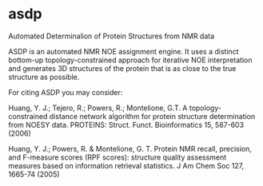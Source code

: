# asdp
Automated Determinalion of Protein Structures from NMR data

ASDP is an automated NMR NOE assignment engine. It uses a distinct bottom-up topology-constrained approach for iterative NOE interpretation and generates 3D structures of the protein that is as close to the true structure as possible.

For citing ASDP you may consider:

Huang, Y. J.; Tejero, R.; Powers, R.; Montelione, G.T. A topology-constrained distance network algorithm for protein structure determination from NOESY data. PROTEINS: Struct. Funct. Bioinformatics 15, 587-603 (2006)

Huang, Y. J.; Powers, R. & Montelione, G. T. Protein NMR recall, precision, and F-measure scores (RPF scores): structure quality assessment measures based on information retrieval statistics. J Am Chem Soc 127, 1665-74 (2005)
